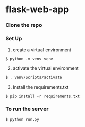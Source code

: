# flask-web-app


### Clone the repo

### Set Up
1. create a virtual environment 
```
$ python -m venv venv
```
2. activate the virtual environment
```
$ . venv/Scripts/activate
```
3. Install the requirements.txt 
```
$ pip install -r requirements.txt
```

### To run the server
```
$ python run.py
```
